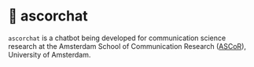 # 🤖 ascorchat

`ascorchat` is a chatbot being developed for communication science research at the Amsterdam School of Communication Research ([ASCoR](https://ascor.uva.nl/)), University of Amsterdam.
